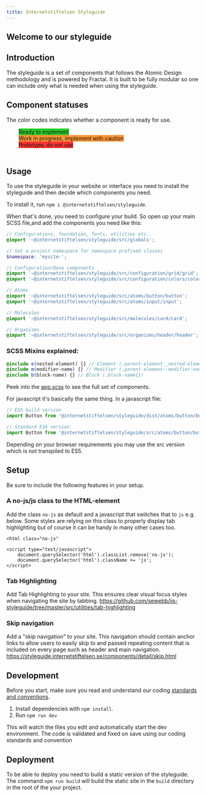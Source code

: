 ```yaml
---
title: Internetstiftelsen Styleguide
---
```


## Welcome to our styleguide

## Introduction

The styleguide is a set of components that follows the Atomic Design methodology and is powered by Fractal.
It is built to be fully modular so one can include only what is needed when using the styleguide.

## Component statuses

The color codes indicates whether a component is ready for use.

<ul style="margin-bottom: 3rem;">
	<li style="display:flex;">
		<div class="Status-dots">
			<span class="Status-dot" style="border-color: #29CC29;background-color:#29CC29" title="Ready"></span>
		</div>&nbsp;&nbsp;
		<label class="Status-label" style="background-color: #29CC29; border-color: #29CC29;">Ready to implement</label>
	</li>
	<li style="display:flex;">
		<div class="Status-dots">
			<span class="Status-dot" style="border-color: #FF9233;background-color: #FF9233;" title="WIP"></span>
		</div>&nbsp;&nbsp;
		<label class="Status-label" style="background-color: #FF9233; border-color: #FF9233;">Work in progress, implement with caution</label>
	</li>
	<li style="display:flex;">
		<div class="Status-dots">
			<span class="Status-dot" style="border-color: #FF3333;background-color: #FF3333;" title="Prototype"></span>
		</div>&nbsp;&nbsp;
		<label class="Status-label" style="background-color: #FF3333; border-color: #FF3333;">Prototype, do not use</label>
	</li>
</ul>

## Usage

To use the styleguide in your website or interface you need to install the styleguide and then decide which components you need.

To install it, run `npm i @internetstiftelsen/styleguide`.

When that's done, you need to configure your build. So open up your main SCSS file,and add the components you need like this:

```scss
// Configurations, foundation, fonts, utilities etc..
@import '~@internetstiftelsen/styleguide/src/globals';

// Set a project namespace for namespace prefixed classes
$namespace: 'mysite-';

// Configuration/Base components
@import '~@internetstiftelsen/styleguide/src/configuration/grid/grid';
@import '~@internetstiftelsen/styleguide/src/configuration/colors/colors';

// Atoms
@import '~@internetstiftelsen/styleguide/src/atoms/button/button';
@import '~@internetstiftelsen/styleguide/src/atoms/input/input';

// Molecules
@import '~@internetstiftelsen/styleguide/src/molecules/card/card';

// Organisms
@import '~@internetstiftelsen/styleguide/src/organisms/header/header';
```

### SCSS Mixins explained:
```scss
@include e(nested-element) {} // Element (.parent-element__nested-element{})
@include m(modifier-name) {} // Modifier (.parent-element--modifier-name{})
@include b(block-name) {} // Block (.block-name{})

```

Peek into the [app.scss](https://github.com/sewebb/iis-styleguide/blob/master/src/app.scss) to see the full set of components.

For javascript it's basically the same thing. In a javascript file:

```js
// ES5 build version
import Button from '@internetstiftelsen/styleguide/dist/atoms/button/button';

// Standard ES6 version
import Button from '@internetstiftelsen/styleguide/src/atoms/button/button';
```

Depending on your browser requirements you may use the src version which is not transpiled to ES5.

## Setup

Be sure to include the following features in your setup.

### A no-js/js class to the HTML-element

Add the class `no-js` as default and a javascript that switches that to `js` e.g. below. Some styles are relying on this class to properly display tab highlighting but of course it can be handy in many other cases too.
```
<html class="no-js"
```

```
<script type="text/javascript">
	document.querySelector('html').classList.remove('no-js');
	document.querySelector('html').className += 'js';
</script>
```

### Tab Highlighting

Add Tab Highlighting to your site. This ensures clear visual focus styles when navigating the site by tabbing.
https://github.com/sewebb/iis-styleguide/tree/master/src/utilities/tab-highlighting

### Skip navigation

Add a "skip navigation" to your site. This navigation should contain anchor links to allow users to easily skip to and passed repeating content that is included on every page such as header and main navigation.
https://styleguide.internetstiftelsen.se/components/detail/skip.html

## Development

Before you start, make sure you read and understand our coding [standards and conventions](https://github.com/sewebb/iis-start/wiki/IIS-standards-&-conventions).

1. Install dependencies with `npm install`.
2. Run `npm run dev`

This will watch the files you edit and automatically start the dev environment.
The code is validated and fixed on save using our coding standards and convention

## Deployment

To be able to deploy you need to build a static version of the styleguide.
The command `npm run build` will build the static site in the `build` directory in the root of the your project.
